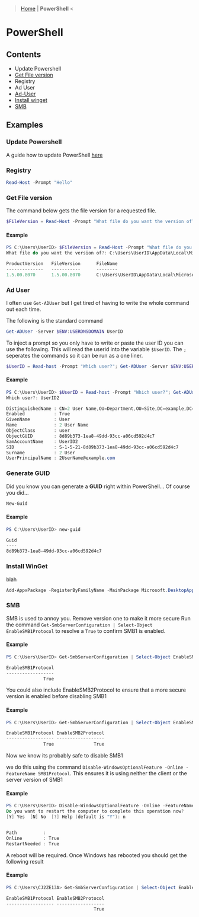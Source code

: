 > [Home](README.md) | **PowerShell** <
# PowerShell

## Contents
- Update Powershell
- [Get File version](#get-file-version)
- Registry
- Ad User
- [Ad-User](#ad-user)
- [Install winget](#install-winget)
- [SMB](#smb)


## Examples
### Update Powershell
A guide how to update PowerShell [here](UpdatePS.md)
### Registry
``` PowerShell
Read-Host -Prompt "Hello"
```

### Get File version
The command below gets the file version for a requested file.
```PowerShell
$FileVersion = Read-Host -Prompt "What file do you want the version of?"; (Get-Item $FileVersion).VersionInfo
```

#### Example
```PowerShell
PS C:\Users\UserID> $FileVersion = Read-Host -Prompt "What file do you want the version of?"; (Get-Item $FileVersion).VersionInfo
What file do you want the version of?: C:\Users\UserID\AppData\Local\Microsoft\Teams\current\Teams.exe

ProductVersion   FileVersion      FileName
--------------   -----------      --------
1.5.00.8070      1.5.00.8070      C:\Users\UserID\AppData\Local\Microsoft\Teams\current\Teams.exe
```

### Ad User
I often use `Get-ADUser` but I get tired of having to write the whole command out each time.

The following is the standard command
```PowerShell
Get-ADUser -Server $ENV:USERDNSDOMAIN UserID
```

To inject a prompt so you only have to write or paste the user ID you can use the following. This will read the userid into the variable `$UserID`. The `;` seperates the commands so it can be run as a one liner.
```PowerShell
$UserID = Read-host -Prompt "Which user?"; Get-ADUser -Server $ENV:USERDNSDOMAIN $UserID
```

#### Example
```PowerShell
PS C:\Users\UserID> $UserID = Read-host -Prompt "Which user?"; Get-ADUser -Server $ENV:USERDNSDOMAIN $UserID
Which user?: UserID2

DistinguishedName : CN=2 User Name,OU=Department,OU=Site,DC=example,DC=com
Enabled           : True
GivenName         : User
Name              : 2 User Name
ObjectClass       : user
ObjectGUID        : 8d89b373-1ea8-49dd-93cc-a06cd592d4c7
SamAccountName    : UserID2
SID               : S-1-5-21-8d89b373-1ea8-49dd-93cc-a06cd592d4c7
Surname           : 2 User
UserPrincipalName : 2UserName@example.com
```
### Generate GUID
Did you know you can generate a **GUID** right within PowerShell... Of course you did...
```PowerShell
New-Guid
```

#### Example
```PowerShell
PS C:\Users\UserID> new-guid

Guid
----
8d89b373-1ea8-49dd-93cc-a06cd592d4c7
```


### Install WinGet
blah
```PowerShell
Add-AppxPackage -RegisterByFamilyName -MainPackage Microsoft.DesktopAppInstaller_8wekyb3d8bbwe
```


### SMB
SMB is used to annoy you. Remove version one to make it more secure
Run the command `Get-SmbServerConfiguration | Select-Object EnableSMB1Protocol` to resolve a `True` to confirm SMB1 is enabled. 

#### Example
```PowerShell
PS C:\Users\UserID> Get-SmbServerConfiguration | Select-Object EnableSMB1Protocol

EnableSMB1Protocol
------------------
              True
```
You could also include EnableSMB2Protocol to ensure that a more secure version is enabled before disabling SMB1

#### Example
```PowerShell
PS C:\Users\UserID> Get-SmbServerConfiguration | Select-Object EnableSMB1Protocol, EnableSMB2Protocol

EnableSMB1Protocol EnableSMB2Protocol
------------------ ------------------
              True               True
```

Now we know its probably safe to disable SMB1

we do this using the command `Disable-WindowsOptionalFeature -Online -FeatureName SMB1Protocol`. This ensures it is using neither the client or the server version of SMB1

#### Example
```PowerShell
PS C:\Users\UserID> Disable-WindowsOptionalFeature -Online -FeatureName SMB1Protocol
Do you want to restart the computer to complete this operation now?
[Y] Yes  [N] No  [?] Help (default is "Y"): n


Path          :
Online        : True
RestartNeeded : True
```
A reboot will be required. Once Windows has rebooted you should get the following result
#### Example
```PowerShell
PS C:\Users\CJ2ZE13A> Get-SmbServerConfiguration | Select-Object EnableSMB1Protocol, EnableSMB2Protocol

EnableSMB1Protocol EnableSMB2Protocol
------------------ ------------------
                                 True
```

